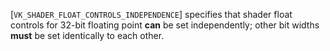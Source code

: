 [`VK_SHADER_FLOAT_CONTROLS_INDEPENDENCE`] specifies that
shader float controls for 32-bit floating point  **can**  be set
independently; other bit widths  **must**  be set identically to each other.
